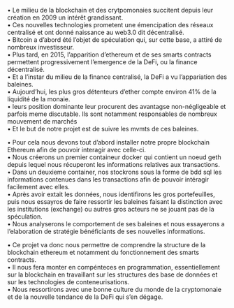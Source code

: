 •	Le milieu de la blockchain et des crytpomonaies succitent depuis leur création en 2009 un intérêt grandissant.  
•	Ces nouvelles technologies prometent une émencipation des réseaux centralisé et ont donné naissance au web3.0 dit décentralisé.  
•	Bitcoin a d’abord été l’objet de spéculation qui, sur cette base, a attiré de nombreux investisseur.  
•	Plus tard, en 2015, l’apparition d’ethereum et de ses smarts contracts permettent progressivement l’emergence de la DeFi, ou la finance décentralisé.   
•	Et a l’instar du milieu de la finance centralisé, la DeFi a vu l’appariation des baleines.  
•	Aujourd’hui, les plus gros détenteurs d’ether compte environ 41% de la liquidité de la monaie.  
•	leurs position dominante leur procurent des avantagse non-négligeable et parfois meme discutable. Ils sont notamment responsables de nombreux mouvement de marchés  
•	Et le but de notre projet est de suivre les mvmts de ces baleines.  
 
 
•	Pour cela nous devons tout d’abord installer notre propre blockchain Ethereum afin de pouvoir interagir avec celle-ci.  
•	Nous créerons un premier containeur docker qui contient un noeud geth depuis lequel nous récuperont les informations relatives aux transactions.  
•	Dans un deuxieme container, nos stockrons sous la forme de bdd sql les informations contenues dans les transactions afin de pouvoir intéragir facilement avec elles.  
•	Après avoir extait les données, nous identifirons les gros portefeuilles, puis nous essayros de faire ressortir les baleines faisant la distinction avec les institutions (exchange) ou autres gros acteurs ne se jouant pas de la spéculation.  
•	Nous analyserons le comportement de ses baleines et nous essayerons a l’elaboration de stratégie bénéficiants de ses nouvelles informations.  
 
 
•	Ce projet va donc nous permettre de comprendre la structure de la blockchain ethereum et notamment du fonctionnement des smarts contracts.  
•	Il nous fera monter en compénteces en programmation, essentiellement sur la blockchain en travaillant sur les structures des base de données et sur les technologies de conteneurisations.  
•	Nous ressortirons avec une bonne culture du monde de la cryptomonaie et de la nouvelle tendance de la DeFi qui s’en dégage.  

